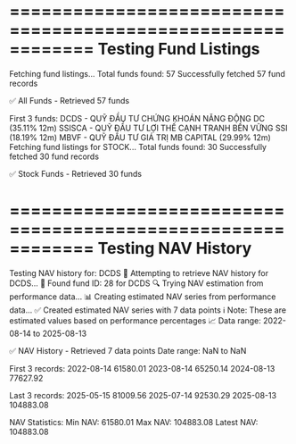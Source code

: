 ============================================================
Testing Fund Listings
============================================================
Fetching fund listings...
Total funds found: 57
Successfully fetched 57 fund records

✅ All Funds - Retrieved 57 funds

First 3 funds:
DCDS - QUỸ ĐẦU TƯ CHỨNG KHOÁN NĂNG ĐỘNG DC (35.11% 12m)
SSISCA - QUỸ ĐẦU TƯ LỢI THẾ CẠNH TRANH BỀN VỮNG SSI (18.19% 12m)
MBVF - QUỸ ĐẦU TƯ GIÁ TRỊ MB CAPITAL (29.99% 12m)
Fetching fund listings for STOCK...
Total funds found: 30
Successfully fetched 30 fund records

✅ Stock Funds - Retrieved 30 funds

============================================================
Testing NAV History
============================================================
Testing NAV history for: DCDS
🔄 Attempting to retrieve NAV history for DCDS...
📍 Found fund ID: 28 for DCDS
🔍 Trying NAV estimation from performance data...
  📊 Creating estimated NAV series from performance data...
  ✅ Created estimated NAV series with 7 data points
  ℹ️  Note: These are estimated values based on performance percentages
  📈 Data range: 2022-08-14 to 2025-08-13

✅ NAV History - Retrieved 7 data points
Date range: NaN to NaN

First 3 records:
2022-08-14 61580.01
2023-08-14 65250.14
2024-08-13 77627.92

Last 3 records:
2025-05-15 81009.56
2025-07-14 92530.29
2025-08-13 104883.08

NAV Statistics:
Min NAV: 61580.01
Max NAV: 104883.08
Latest NAV: 104883.08
